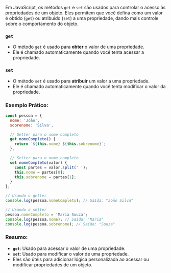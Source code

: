 Em JavaScript, os métodos `get` e `set` são usados para controlar o acesso às propriedades de um objeto. Eles permitem que você defina como um valor é obtido (`get`) ou atribuído (`set`) a uma propriedade, dando mais controle sobre o comportamento do objeto.

### `get`
- O método `get` é usado para **obter** o valor de uma propriedade.
- Ele é chamado automaticamente quando você tenta acessar a propriedade.

### `set`
- O método `set` é usado para **atribuir** um valor a uma propriedade.
- Ele é chamado automaticamente quando você tenta modificar o valor da propriedade.

### Exemplo Prático:

```javascript
const pessoa = {
  nome: 'João',
  sobrenome: 'Silva',

  // Getter para o nome completo
  get nomeCompleto() {
    return `${this.nome} ${this.sobrenome}`;
  },

  // Setter para o nome completo
  set nomeCompleto(valor) {
    const partes = valor.split(' ');
    this.nome = partes[0];
    this.sobrenome = partes[1];
  }
};

// Usando o getter
console.log(pessoa.nomeCompleto); // Saída: "João Silva"

// Usando o setter
pessoa.nomeCompleto = 'Maria Souza';
console.log(pessoa.nome); // Saída: "Maria"
console.log(pessoa.sobrenome); // Saída: "Souza"
```

### Resumo:
- **`get`**: Usado para acessar o valor de uma propriedade.
- **`set`**: Usado para modificar o valor de uma propriedade.
- Eles são úteis para adicionar lógica personalizada ao acessar ou modificar propriedades de um objeto.